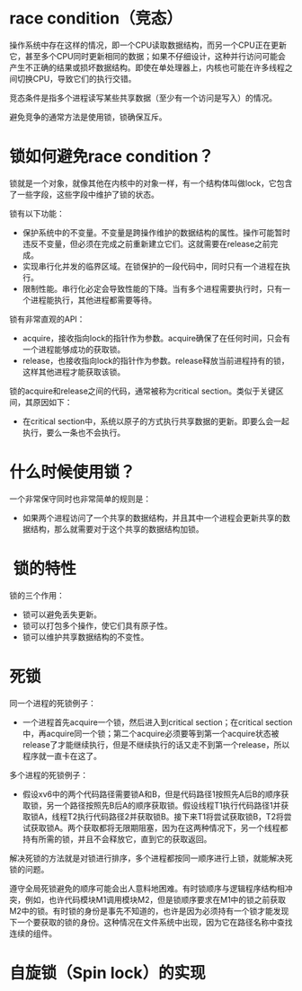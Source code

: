 # race condition（竞态）
操作系统中存在这样的情况，即一个CPU读取数据结构，而另一个CPU正在更新它，甚至多个CPU同时更新相同的数据；如果不仔细设计，这种并行访问可能会产生不正确的结果或损坏数据结构。即使在单处理器上，内核也可能在许多线程之间切换CPU，导致它们的执行交错。

竞态条件是指多个进程读写某些共享数据（至少有一个访问是写入）的情况。

避免竞争的通常方法是使用锁，锁确保互斥。

# 锁如何避免race condition？
锁就是一个对象，就像其他在内核中的对象一样，有一个结构体叫做lock，它包含了一些字段，这些字段中维护了锁的状态。

锁有以下功能：
- 保护系统中的不变量。不变量是跨操作维护的数据结构的属性。操作可能暂时违反不变量，但必须在完成之前重新建立它们。这就需要在release之前完成。
- 实现串行化并发的临界区域。在锁保护的一段代码中，同时只有一个进程在执行。
- 限制性能。串行化必定会导致性能的下降。当有多个进程需要执行时，只有一个进程能执行，其他进程都需要等待。

锁有非常直观的API：
- acquire，接收指向lock的指针作为参数。acquire确保了在任何时间，只会有一个进程能够成功的获取锁。
- release，也接收指向lock的指针作为参数。release释放当前进程持有的锁，这样其他进程才能获取该锁。

锁的acquire和release之间的代码，通常被称为critical section。类似于关键区间，其原因如下：
- 在critical section中，系统以原子的方式执行共享数据的更新。即要么会一起执行，要么一条也不会执行。

# 什么时候使用锁？
一个非常保守同时也非常简单的规则是：
- 如果两个进程访问了一个共享的数据结构，并且其中一个进程会更新共享的数据结构，那么就需要对于这个共享的数据结构加锁。

#  锁的特性
锁的三个作用：
- 锁可以避免丢失更新。
- 锁可以打包多个操作，使它们具有原子性。
- 锁可以维护共享数据结构的不变性。

# 死锁
同一个进程的死锁例子：
- 一个进程首先acquire一个锁，然后进入到critical section；在critical section中，再acquire同一个锁；第二个acquire必须要等到第一个acquire状态被release了才能继续执行，但是不继续执行的话又走不到第一个release，所以程序就一直卡在这了。

多个进程的死锁例子：
- 假设xv6中的两个代码路径需要锁A和B，但是代码路径1按照先A后B的顺序获取锁，另一个路径按照先B后A的顺序获取锁。假设线程T1执行代码路径1并获取锁A，线程T2执行代码路径2并获取锁B。接下来T1将尝试获取锁B，T2将尝试获取锁A。两个获取都将无限期阻塞，因为在这两种情况下，另一个线程都持有所需的锁，并且不会释放它，直到它的获取返回。

解决死锁的方法就是对锁进行排序，多个进程都按同一顺序进行上锁，就能解决死锁的问题。

遵守全局死锁避免的顺序可能会出人意料地困难。有时锁顺序与逻辑程序结构相冲突，例如，也许代码模块M1调用模块M2，但是锁顺序要求在M1中的锁之前获取M2中的锁。有时锁的身份是事先不知道的，也许是因为必须持有一个锁才能发现下一个要获取的锁的身份。这种情况在文件系统中出现，因为它在路径名称中查找连续的组件。

# 自旋锁（Spin lock）的实现








